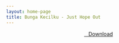 ```yaml
---
layout: home-page
title: Bunga Kecilku - Just Hope Out
---
```


<center>
<a href="https://drive.google.com/uc?authuser=0&id=1K9IysCvzKVAuWoSGcherQkx4UW_OMCui&export=download" ><i class="fa fa-caret-down" aria-hidden="true"></i>&nbsp; &nbsp;Download</a>
</center>
